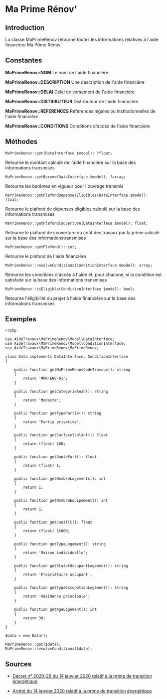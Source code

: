 # Ma Prime Rénov'

## Introduction

La classe MaPrimeRenov retourne toutes les informations relatives à l'aide financière Ma Prime Rénov'

## Constantes

**MaPrimeRenov::NOM**
Le nom de l'aide financière

**MaPrimeRenov::DESCRIPTION**
Une description de l'aide financière

**MaPrimeRenov::DELAI**
Délai de versement de l'aide financière

**MaPrimeRenov::DISTRIBUTEUR**
Distributeur de l'aide financière

**MaPrimeRenov::REFERENCES**
Références légales ou institutionnelles de l'aide financière

**MaPrimeRenov::CONDITIONS**
Conditions d'accès de l'aide financière

## Méthodes

```
MaPrimeRenov::get(DataInterface $model): ?float;
```
Retourne le montant calculé de l'aide financière sur la base des informations transmises

```
MaPrimeRenov::getBareme(DataInterface $model): ?array;
```
Retourne les barêmes en vigueur pour l'ouvrage transmis

```
MaPrimeRenov::getPlafondDepensesEligibles(DataInterface $model): float;
```
Retourne le plafond de dépenses éligibles calculé sur la base des informations transmises

```
MaPrimeRenov::getPlafondCouverture(DataInterface $model): float;
```
Retourne le plafond de couverture du coût des travaux par la prime calculé sur la base des informationstransmises

```
MaPrimeRenov::getPlafond(): int;
```
Retourne le plafond de l'aide financière

```
MaPrimeRenov::resolveConditions(ConditionInterface $model): array;
```
Retourne les conditions d'accès à l'aide et, pour chacune, si la condition est satisfaite sur la base des 
informations transmises

```
MaPrimeRenov::isEligible(ConditionInterface $model): bool;
```
Retourne l'éligibilité du projet à l'aide financière sur la base des informations transmises

## Exemples

```
<?php

use AideTravaux\MaPrimeRenov\Model\DataInterface;
use AideTravaux\MaPrimeRenov\Model\ConditionInterface;
use AideTravaux\MaPrimeRenov\MaPrimeRenov;

class Data implements DataInterface, ConditionInterface
{

    public function getMaPrimeRenovCodeTravaux(): string
    {
        return 'MPR-ENV-01';
    }

    public function getCategorieAnah(): string
    {
        return 'Modeste';
    }

    public function getTypePartie(): string
    {
        return 'Partie privative';
    }

    public function getSurfaceIsolant(): float
    {
        return (float) 100;
    }

    public function getQuotePart(): float
    {
        return (float) 1;
    }

    public function getNombreLogements(): int
    {
        return 1;
    }

    public function getNombreEquipement(): int
    {
        return 1;
    }

    public function getCoutTTC(): float
    {
        return (float) 15000;
    }

    public function getTypeLogement(): string
    {
        return 'Maison individuelle';
    }

    public function getStatutOccupantLogement(): string
    {
        return 'Propriétaire occupant';
    }

    public function getTypeOccupationLogement(): string
    {
        return 'Résidence principale';
    }

    public function getAgeLogement(): int
    {
        return 30;
    }
}

$data = new Data();

MaPrimeRenov::get($data);
MaPrimeRenov::resolveConditions($data);

```

## Sources

- [Décret n° 2020-26 du 14 janvier 2020 relatif à la prime de transition énergétique](https://www.legifrance.gouv.fr/affichTexte.do?cidTexte=JORFTEXT000041400291&categorieLien=id)

- [Arrêté du 14 janvier 2020 relatif à la prime de transition énergétique](https://www.legifrance.gouv.fr/affichTexte.do?cidTexte=JORFTEXT000041400376&categorieLien=id)